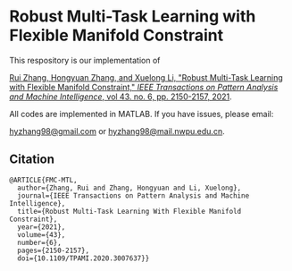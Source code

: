 # Robust Multi-Task Learning with Flexible Manifold Constraint

This respository is our implementation of 

[Rui Zhang, Hongyuan Zhang, and Xuelong Li, "Robust Multi-Task Learning with Flexible Manifold Constraint," *IEEE Transactions on Pattern Analysis and Machine Intelligence*, vol 43. no. 6, pp. 2150-2157, 2021](https://ieeexplore.ieee.org/document/9134971).



All codes are implemented in MATLAB. If you have issues, please email:

hyzhang98@gmail.com or hyzhang98@mail.nwpu.edu.cn.

## Citation

```
@ARTICLE{FMC-MTL,
  author={Zhang, Rui and Zhang, Hongyuan and Li, Xuelong},
  journal={IEEE Transactions on Pattern Analysis and Machine Intelligence}, 
  title={Robust Multi-Task Learning With Flexible Manifold Constraint}, 
  year={2021},
  volume={43},
  number={6},
  pages={2150-2157},
  doi={10.1109/TPAMI.2020.3007637}}

```

### 

